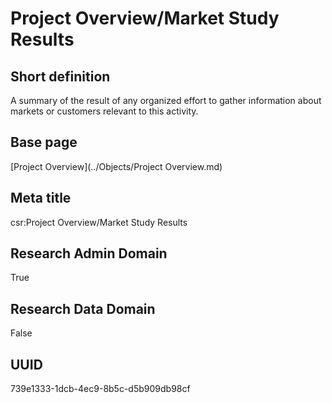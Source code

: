 # Project Overview/Market Study Results
## Short definition
A summary of the result of any organized effort to gather information about markets or customers relevant to this activity.
## Base page
[Project Overview](../Objects/Project Overview.md)
## Meta title
csr:Project Overview/Market Study Results
## Research Admin Domain
True
## Research Data Domain
False
## UUID
739e1333-1dcb-4ec9-8b5c-d5b909db98cf

